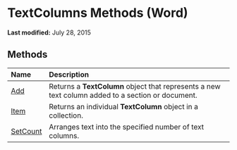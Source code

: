 
# TextColumns Methods (Word)

 **Last modified:** July 28, 2015


## Methods



|**Name**|**Description**|
|:-----|:-----|
| [Add](09e01558-9efc-ac84-684b-63ce459705fd.md)|Returns a  **TextColumn** object that represents a new text column added to a section or document.|
| [Item](b87bdd52-fd58-74a3-39d6-b0bd1da690c8.md)|Returns an individual  **TextColumn** object in a collection.|
| [SetCount](59ff1b21-5bec-982d-a2b5-7a8d7dc08f9a.md)|Arranges text into the specified number of text columns.|
